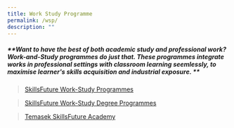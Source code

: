 ```yaml
---
title: Work Study Programme
permalink: /wsp/
description: ""
---
```

##### **Want to have the best of both academic study and professional work? Work-and-Study programmes do just that. These programmes integrate works in professional settings with classroom learning seemlessly, to maximise learner's skills acquisition and industrial exposure. **

>[SkillsFuture Work-Study Programmes](https://programmes.myskillsfuture.gov.sg/WorkStudyIndividualProgrammes/Programme_Summary.aspx)

>[SkillsFuture Work-Study Degree Programmes](https://www.skillsfuture.gov.sg/wsdeg#whatisit)

>[Temasek SkillsFuture Academy](https://www.tp.edu.sg/research-and-industry/temasek-skillsfuture-academy.html)